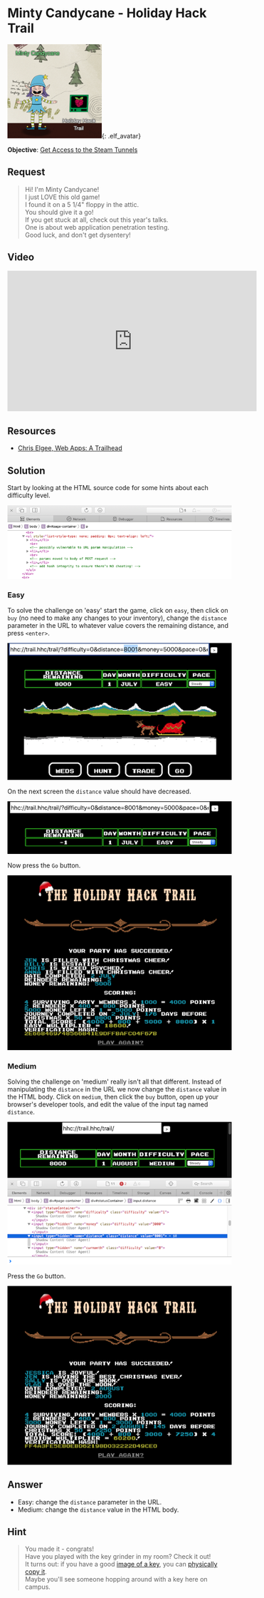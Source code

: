 # Minty Candycane - Holiday Hack Trail
![Minty Candycane](../img/hints/h7/h7_minty_candycane.png){: .elf_avatar}

**Objective**: [Get Access to the Steam Tunnels](../objectives/o7.md)

## Request
> Hi! I'm Minty Candycane!  
> I just LOVE this old game!  
> I found it on a 5 1/4" floppy in the attic.  
> You should give it a go!  
> If you get stuck at all, check out this year's talks.  
> One is about web application penetration testing.  
> Good luck, and don't get dysentery!  

## Video
<div class="video-wrapper">
<iframe width="560" height="315" src="https://www.youtube.com/embed/2GLzeTbg_tg" frameborder="0" allow="accelerometer; autoplay; encrypted-media; gyroscope; picture-in-picture" allowfullscreen></iframe>
</div>

## Resources
- [Chris Elgee, Web Apps: A Trailhead](https://youtu.be/0T6-DQtzCgM) 

## Solution
Start by looking at the HTML source code for some hints about each difficulty level.

![HTML Source](../img/hints/h7/h7_terminal1.png)

### Easy
To solve the challenge on 'easy' start the game, click on `easy`, then click on `buy` (no need to make any changes to your inventory), change the `distance` parameter in the URL to whatever value covers the remaining distance, and press `<enter>`.

![Edit URL](../img/hints/h7/h7_terminal2.png)

On the next screen the `distance` value should have decreased.

![Distance Remaining](../img/hints/h7/h7_terminal3.png)

Now press the `Go` button.

![We Won](../img/hints/h7/h7_terminal4.png)

### Medium
Solving the challenge on 'medium' really isn't all that different. Instead of manipulating the `distance` in the URL we now change the `distance` value in the HTML body. Click on `medium`, then click the `buy` button, open up your browser's developer tools, and edit the value of the input tag named `distance`.

![Edit HTML](../img/hints/h7/h7_terminal5.png)

Press the `Go` button.

![We Won](../img/hints/h7/h7_terminal6.png)

## Answer
- Easy: change the `distance` parameter in the URL.
- Medium: change the `distance` value in the HTML body.

## Hint
> You made it - congrats!  
> Have you played with the key grinder in my room? Check it out!  
> It turns out: if you have a good [image of a key](https://github.com/deviantollam/decoding), you can [physically copy it](https://youtu.be/KU6FJnbkeLA).  
> Maybe you'll see someone hopping around with a key here on campus.  

